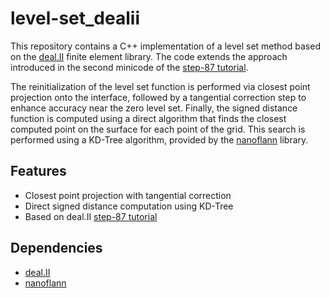 # level-set_dealii
This repository contains a C++ implementation of a level set method based on the [deal.II](https://www.dealii.org) finite element library. The code extends the approach introduced in the second minicode of the [step-87 tutorial](https://www.dealii.org/current/doxygen/deal.II/step_87.html).

The reinitialization of the level set function is performed via closest point projection onto the interface, followed by a tangential correction step to enhance accuracy near the zero level set. Finally, the signed distance function is computed using a direct algorithm that finds the closest computed point on the surface for each point of the grid. This search is performed using a KD-Tree algorithm, provided by the [nanoflann](https://github.com/jlblancoc/nanoflann.git) library.

## Features
- Closest point projection with tangential correction
- Direct signed distance computation using KD-Tree
- Based on deal.II [step-87 tutorial](https://www.dealii.org/current/doxygen/deal.II/step_87.html)
  
## Dependencies
- [deal.II](https://www.dealii.org)
- [nanoflann](https://github.com/jlblancoc/nanoflann.git)




